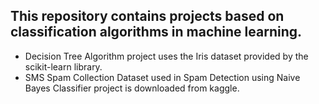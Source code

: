 ## This repository contains projects based on classification algorithms in machine learning.
* Decision Tree Algorithm project uses the Iris dataset provided by the scikit-learn library.
* SMS Spam Collection Dataset used in Spam Detection using Naive Bayes Classifier project is downloaded from kaggle.
